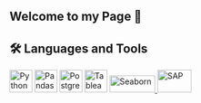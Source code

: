 ## Welcome to my Page 👋

<!--
**sakr26/sakr26** is a ✨ _special_ ✨ repository because its `README.md` (this file) appears on your GitHub profile.

Here are some ideas to get you started:

- 🔭 I’m currently working on ...
- 🌱 I’m currently learning ...
- 👯 I’m looking to collaborate on ...
- 🤔 I’m looking for help with ...
- 💬 Ask me about ...
- 📫 How to reach me: ...
- 😄 Pronouns: ...
- ⚡ Fun fact: ...
-->


## 🛠️ Languages and Tools

<!-- Python -->
<img src="https://cdn.jsdelivr.net/gh/devicons/devicon/icons/python/python-original.svg" width="40" height="40" alt="Python" /> <img src="https://pandas.pydata.org/static/img/pandas_mark.svg" width="40" height="40" alt="Pandas" /> <img src="https://cdn.jsdelivr.net/gh/devicons/devicon/icons/postgresql/postgresql-original.svg" width="40" height="40" alt="PostgreSQL" /> <img src="https://cdn.worldvectorlogo.com/logos/tableau-software.svg" width="40" height="40" alt="Tableau" /> <a href="https://seaborn.pydata.org/" target="_blank">
  <img src="https://seaborn.pydata.org/_static/logo-wide-lightbg.svg" width="80" height="30" alt="Seaborn" />
</a> <img src="https://upload.wikimedia.org/wikipedia/commons/5/59/SAP_2011_logo.svg" width="60" height="40" alt="SAP" />




